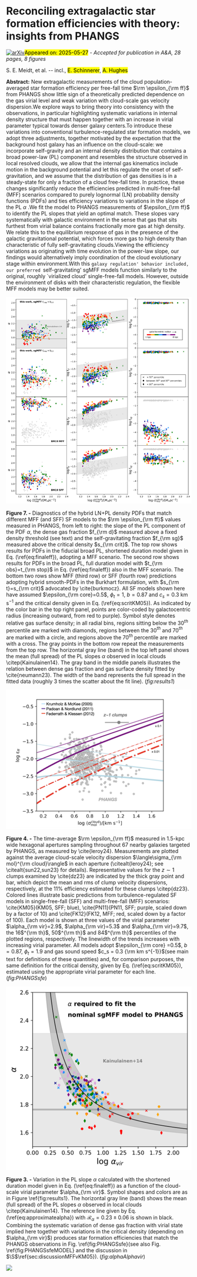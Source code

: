 <div class="macros" style="visibility:hidden;">
$\newcommand{\ensuremath}{}$
$\newcommand{\xspace}{}$
$\newcommand{\object}[1]{\texttt{#1}}$
$\newcommand{\farcs}{{.}''}$
$\newcommand{\farcm}{{.}'}$
$\newcommand{\arcsec}{''}$
$\newcommand{\arcmin}{'}$
$\newcommand{\ion}[2]{#1#2}$
$\newcommand{\textsc}[1]{\textrm{#1}}$
$\newcommand{\hl}[1]{\textrm{#1}}$
$\newcommand{\footnote}[1]{}$
$\newcommand{◦ee}{\ensuremath{^\circ}}$
$\newcommand{\kmskpc}{ap{km s^{-1} kpc^{-1}}}$
$\newcommand{\meanv}{\ensuremath{<v>}}$
$\newcommand{\python}{{\tt Python}}$
$\newcommand{\avir}{\mbox{\langle\alpha_{\rm vir}\rangle}}$
$\newcommand{\disp}{\mbox{\langle\sigma_{\rm mol}\rangle}}$
$\newcommand{\eff}{\mbox{\langle\epsilon_{\rm ff}\rangle}}$
$\newcommand{\tff}{\mbox{\langle\tau_{\rm ff}\rangle}}$
$\newcommand{\sigmol}{\mbox{\langle\Sigma_{\rm mol}\rangle}}$
$\newcommand{\tdep}{\mbox{\tau_{\rm dep}^{\rm mol}}}$
$\newcommand{\vect}[1]{\boldsymbol{#1}}$
$\newcommand\sol{\odot}$</div>



<div id="title">

# Reconciling extragalactic star formation efficiencies with theory: insights from PHANGS

</div>
<div id="comments">

[![arXiv](https://img.shields.io/badge/arXiv-2505.19832-b31b1b.svg)](https://arxiv.org/abs/2505.19832)<mark>Appeared on: 2025-05-27</mark> -  _Accepted for publication in A&A, 28 pages, 8 figures_

</div>
<div id="authors">

S. E. Meidt, et al. -- incl., <mark>E. Schinnerer</mark>, <mark>A. Hughes</mark>

</div>
<div id="abstract">

**Abstract:** New extragalactic measurements of the cloud population-averaged star formation efficiency per free-fall time $\rm \epsilon_{\rm ff}$ from PHANGS show little sign of a theoretically predicted dependence on the gas virial level and weak variation with cloud-scale gas velocity dispersion.We explore ways to bring theory into consistency with the observations, in particular highlighting systematic variations in internal density structure that must happen together with an increase in virial parameter typical towards denser galaxy centers.To introduce these variations into conventional turbulence-regulated star formation models, we adopt three adjustments, together motivated by the expectation that the background host galaxy has an influence on the cloud-scale: we incorporate self-gravity and an internal density distribution that contains a broad power-law (PL) component and resembles the structure observed in local resolved clouds, we allow that the internal gas kinematics include motion in the background potential and let this regulate the onset of self-gravitation, and we assume that the distribution of gas densities is in a steady-state for only a fraction of a cloud free-fall time.  In practice, these changes significantly reduce the efficiencies predicted in multi-free-fall (MFF) scenarios compared to purely lognormal (LN) probability density functions (PDFs) and ties efficiency variations to variations in the slope of the PL $\alpha$ .We fit the model to PHANGS measurements of $\epsilon_{\rm ff}$ to identify the PL slopes that yield an optimal match.  These slopes vary systematically with galactic environment in the sense that gas that sits furthest from virial balance contains fractionally more gas at high density.  We relate this to the equilibrium response of gas in the presence of the galactic gravitational potential, which forces more gas to high density than characteristic of fully self-gravitating clouds.Viewing the efficiency variations as originating with time evolution in the power-law slope, our findings would alternatively imply coordination of the cloud evolutionary stage within environment.With this `galaxy regulation' behavior included, our preferred `self-gravitating' sgMFF models function similarly to the original, roughly `virialized cloud' single-free-fall models.  However, outside the environment of disks with their characteristic regulation, the flexible MFF models may be better suited.

</div>

<div id="div_fig1">

<img src="tmp_2505.19832/./outplot2asingle.png" alt="Fig7" width="100%"/>

**Figure 7. -** Diagnostics of the hybrid LN+PL density PDFs that match different MFF (and SFF) SF models to the $\rm \epsilon_{\rm ff}$ values measured in PHANGS, from left to right: the slope of the PL component of the PDF $\alpha$, the dense gas fraction $f_{\rm d}$ measured above a fixed density threshold (see text) and the self-gravitating fraction $f_{\rm sg}$ measured above the critical density $s_{\rm crit}$. The top row shows results for PDFs in the fiducial broad PL, shortened duration model given in Eq. (\ref{eq:finaleff}), adopting a MFF scenario. The second row shows results for PDFs in the broad PL, full duration model with $t_{\rm obs}=t_{\rm stop}$ in Eq. (\ref{eq:finaleff}) also in the MFF scenario.  The bottom two rows show MFF (third row) or SFF (fourth row) predictions adopting hybrid smooth-PDFs in the Burkhart formulation, with $s_{\rm t}=s_{\rm crit}$ advocated by \cite{burkmocz}.  All SF models shown here have assumed $\epsilon_{\rm core}=0.5$, $\phi_t=1$, $b=0.87$ and $c_s=0.3$ km s$^{-1}$ and the critical density given in Eq. (\ref{eq:scritKM05}).
As indicated by the color bar in the top right panel, points are color-coded by galactocentric radius (increasing outward, from red to purple). Symbol style denotes relative gas surface density; in all radial bins, regions sitting below the 30$^{th}$ percentile are marked with diamonds, regions between the 30$^{th}$ and 70$^{th}$ are marked with a circle, and regions above the 70$^{th}$ percentile are marked with a cross.  The gray points in the bottom row repeat the measurements from the top row.  The horizontal gray line (band) in the top left panel shows the mean (full spread) of the PL slopes $\alpha$ observed in local clouds \citep{Kainulainen14}.  The gray band in the middle panels illustrates the relation between dense gas fraction and gas surface density fitted by \cite{neumann23}. The width of the band represents the full spread in the fitted data (roughly 3 times the scatter about the fit line).
 (*fig:results1*)

</div>
<div id="div_fig2">

<img src="tmp_2505.19832/./PHANGSplot.jpeg" alt="Fig4" width="100%"/>

**Figure 4. -** The time-average $\rm \epsilon_{\rm ff}$ measured in 1.5-kpc wide hexagonal apertures sampling throughout 67 nearby galaxies targeted by PHANGS, as measured by \cite{leroy24}.  Measurements are plotted against the average cloud-scale velocity dispersion $\langle\sigma_{\rm mol}^{\rm cloud}\rangle$ in each aperture (\citealt{leroy24}; see \citealt{sun22,sun23} for details). Representative values for the $z\sim1$ clumps examined by \cite{dz23} are indicated by the thick gray point and bar, which depict the mean and rms of clump velocity dispersions, respectively, at the 11\% efficiency estimated for these clumps \citep{dz23}.
Colored lines illustrate basic predictions from turbulence-regulated SF models in single-free-fall (SFF) and multi-free-fall  (MFF) scenarios: \cite{KM05}(KM05, SFF; blue), \cite{PN11}(PN11, SFF; purple, scaled down by a factor of 10) and \cite{FK12}(FK12, MFF; red, scaled down by a factor of 100).  Each model is shown at three values of the virial parameter $\alpha_{\rm vir}=2.9$, $\alpha_{\rm vir}=5.3$ and $\alpha_{\rm vir}=9.7$, the 16$^{\rm th}$, 50$^{\rm th}$ and 84$^{\rm th}$ percentiles of the plotted regions, respectively.  The linewidth of the trends increases with increasing virial parameter.
All models adopt $\epsilon_{\rm core} =0.5$, $b=0.87$, $\phi_t=1.9$ and gas sound speed $c_s = 0.3   {\rm km   s^{-1}}$(see main text for definitions of these quantities) and, for comparison purposes, the same definition for the critical density, given by Eq. (\ref{eq:scritKM05}), estimated using the appropriate virial parameter for each line.
  (*fig:PHANGSsfe*)

</div>
<div id="div_fig3">

<img src="tmp_2505.19832/./outplot4.png" alt="Fig3" width="100%"/>

**Figure 3. -** 
 Variation in the PL slope $\alpha$ calculated with the shortened duration model given in Eq. (\ref{eq:finaleff}) as a function of the cloud-scale virial parameter $\alpha_{\rm vir}$.  Symbol shapes and colors are as in Figure \ref{fig:results1}.
 The horizontal gray line (band) shows the mean (full spread) of the PL slopes $\alpha$ observed in local clouds \citep{Kainulainen14}. The reference line given by Eq. (\ref{eq:approximatealpha}) with $\mathcal{R}_\alpha=0.23\pm0.06$ is shown in black. Combining the systematic variation of dense gas fraction with virial state implied here together with variations in the critical density (depending on $\alpha_{\rm vir}$) produces star formation efficiencies that match the PHANGS observations in Fig. \ref{fig:PHANGSsfe}(see also Fig. \ref{fig:PHANGSsfeMODEL} and the discussion in $\S$\ref{sec:discussionMFFvKM05}).
  (*fig:alphaAlphavir*)

</div><div id="qrcode"><img src=https://api.qrserver.com/v1/create-qr-code/?size=100x100&data="https://arxiv.org/abs/2505.19832"></div>